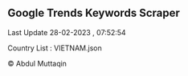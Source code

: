 

## Google Trends Keywords Scraper 
 
Last Update 28-02-2023 , 07:52:54

Country List :
VIETNAM.json



© Abdul Muttaqin 
